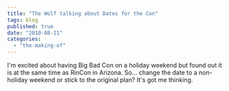 ```yaml
---
title: "The Wolf talking about Dates for the Con"
tags: blog
published: true
date: "2010-08-21"
categories: 
  - "the-making-of"
---
```


I'm excited about having Big Bad Con on a holiday weekend but found out it is at the same time as RinCon in Arizona. So... change the date to a non-holiday weekend or stick to the original plan? It's got me thinking.
